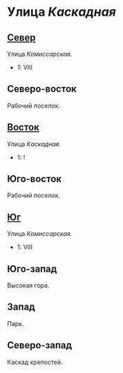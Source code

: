# Улица *Каскадная*

## [Север](./560060.md)

Улица *Комиссарская*.

* 1:    VIII

## Северо-восток

Рабочий поселок.

## [Восток](./580065.md)

Улица *Каскадная*.

* 1:    !

## Юго-восток

Рабочий поселок.

## [Юг](./560070.md)

Улица *Комиссарская*.

* 1:    VIII

## Юго-запад

Высокая гора.

## Запад

Парк.

## Северо-запад

Каскад крепостей.
